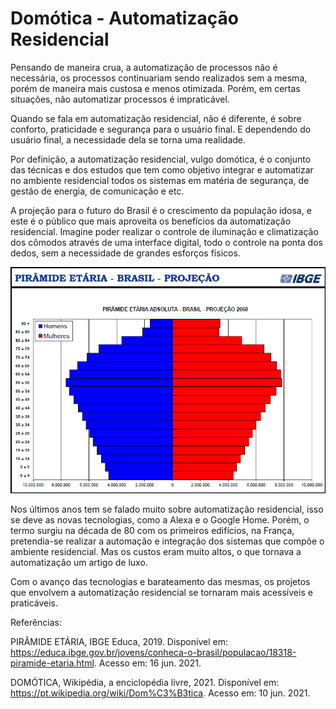 # Domótica - Automatização Residencial

Pensando de maneira crua, a automatização de processos não é necessária, os processos continuariam sendo realizados sem a mesma, porém de maneira mais custosa e menos otimizada. Porém, em certas situações, não automatizar processos é impraticável.

Quando se fala em automatização residencial, não é diferente, é sobre conforto, praticidade e segurança para o usuário final. E dependendo do usuário final, a necessidade dela se torna uma realidade.

Por definição, a automatização residencial, vulgo domótica, é o conjunto das técnicas e dos estudos que tem como objetivo integrar e automatizar no ambiente residencial todos os sistemas em matéria de segurança, de gestão de energia, de comunicação e etc. 

A projeção para o futuro do Brasil é o crescimento da população idosa, e este é o público que mais aproveita os benefícios da automatização residencial. Imagine poder realizar o controle de iluminação e climatização dos cômodos através de uma interface digital, todo o controle na ponta dos dedos, sem a necessidade de grandes esforços físicos. 

![](./figuras/projecao.png)

Nos últimos anos tem se falado muito sobre automatização residencial, isso se deve as novas tecnologias, como a Alexa e o Google Home. Porém, o termo surgiu na década de 80 com os primeiros edifícios, na França, pretendia-se realizar a automação e integração dos sistemas que compõe o ambiente residencial. Mas os custos eram muito altos, o que tornava a automatização um artigo de luxo.

Com o avanço das tecnologias e barateamento das mesmas, os projetos que envolvem a automatização residencial se tornaram mais acessíveis e praticáveis.

Referências:

PIRÂMIDE ETÁRIA, IBGE Educa, 2019. Disponível em: <https://educa.ibge.gov.br/jovens/conheca-o-brasil/populacao/18318-piramide-etaria.html>. Acesso em: 16 jun. 2021.

DOMÓTICA, Wikipédia, a enciclopédia livre, 2021. Disponível em: <https://pt.wikipedia.org/wiki/Dom%C3%B3tica>. Acesso em: 10 jun. 2021.
